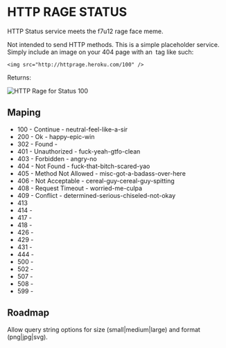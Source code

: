 # HTTP RAGE STATUS

HTTP Status service meets the f7u12 rage face meme. 

Not intended to send HTTP methods. This is a simple placeholder service. Simply include an image on your 404 page with an <img> tag like such:

	<img src="http://httprage.heroku.com/100" />
Returns:

![HTTP Rage for Status 100](http://httprage.heroku.com/100 "HTTP Rage for Status 100")

## Maping
* 100 - Continue - neutral-feel-like-a-sir
* 200 - Ok - happy-epic-win
* 302 - Found - 
* 401 - Unauthorized - fuck-yeah-gtfo-clean
* 403 - Forbidden - angry-no
* 404 - Not Found - fuck-that-bitch-scared-yao
* 405 - Method Not Allowed - misc-got-a-badass-over-here
* 406 - Not Acceptable - cereal-guy-cereal-guy-spitting
* 408 - Request Timeout - worried-me-culpa
* 409 - Conflict - determined-serious-chiseled-not-okay
* 413
* 414 -
* 417 -
* 418 -
* 426 -
* 429 -
* 431 -
* 444 - 
* 500 -
* 502 -
* 507 - 
* 508 -
* 599 -

## Roadmap

Allow query string options for size (small|medium|large) and format (png|jpg|svg).
